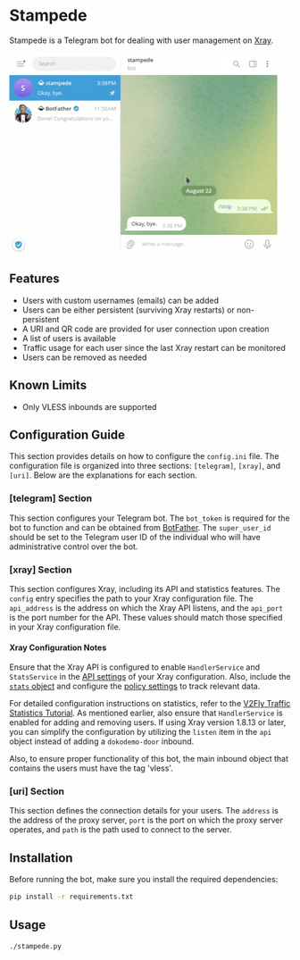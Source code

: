 # Stampede

Stampede is a Telegram bot for dealing with user management on [Xray](https://github.com/XTLS/Xray-core/).

![demo](demo.gif)

## Features

- Users with custom usernames (emails) can be added
- Users can be either persistent (surviving Xray restarts) or non-persistent
- A URI and QR code are provided for user connection upon creation
- A list of users is available
- Traffic usage for each user since the last Xray restart can be monitored
- Users can be removed as needed

## Known Limits

- Only VLESS inbounds are supported

## Configuration Guide

This section provides details on how to configure the `config.ini` file. The configuration file is organized into three sections: `[telegram]`, `[xray]`, and `[uri]`. Below are the explanations for each section.

### [telegram] Section

This section configures your Telegram bot. The `bot_token` is required for the bot to function and can be obtained from [BotFather](https://t.me/BotFather). The `super_user_id` should be set to the Telegram user ID of the individual who will have administrative control over the bot.

### [xray] Section

This section configures Xray, including its API and statistics features. The `config` entry specifies the path to your Xray configuration file. The `api_address` is the address on which the Xray API listens, and the `api_port` is the port number for the API. These values should match those specified in your Xray configuration file.

#### Xray Configuration Notes

Ensure that the Xray API is configured to enable `HandlerService` and `StatsService` in the [API settings](https://xtls.github.io/config/api.html#apiobject) of your Xray configuration. Also, include the [`stats` object](https://xtls.github.io/config/stats.html#statsobject) and configure the [policy settings](https://xtls.github.io/config/policy.html#policyobject) to track relevant data.

For detailed configuration instructions on statistics, refer to the [V2Fly Traffic Statistics Tutorial](https://guide.v2fly.org/advanced/traffic.html). As mentioned earlier, also ensure that `HandlerService` is enabled for adding and removing users. If using Xray version 1.8.13 or later, you can simplify the configuration by utilizing the `listen` item in the `api` object instead of adding a `dokodemo-door` inbound.

Also, to ensure proper functionality of this bot, the main inbound object that contains the users must have the tag 'vless'.

### [uri] Section

This section defines the connection details for your users. The `address` is the address of the proxy server, `port` is the port on which the proxy server operates, and `path` is the path used to connect to the server.

## Installation

Before running the bot, make sure you install the required dependencies:

```bash
pip install -r requirements.txt
```

## Usage

```bash
./stampede.py
```
